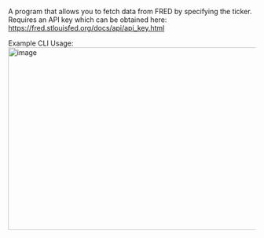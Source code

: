 A program that allows you to fetch data from FRED by specifying the ticker. Requires an API key which can be obtained here: https://fred.stlouisfed.org/docs/api/api_key.html


Example CLI Usage:
<img width="1762" height="372" alt="image" src="https://github.com/user-attachments/assets/046c7d9b-47af-452e-8f37-9b34fdda6adf" />
